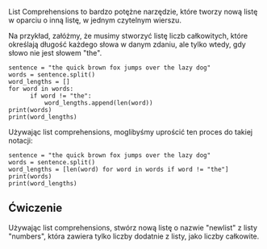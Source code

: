 List Comprehensions to bardzo potężne narzędzie, które tworzy nową listę w oparciu o inną listę, w jednym czytelnym wierszu.

Na przykład, załóżmy, że musimy stworzyć listę liczb całkowitych, które określają długość każdego słowa w danym zdaniu, ale tylko wtedy, gdy słowo nie jest słowem "the".

    sentence = "the quick brown fox jumps over the lazy dog"
    words = sentence.split()
    word_lengths = []
    for word in words:
          if word != "the":
              word_lengths.append(len(word))
    print(words)
    print(word_lengths)

Używając list comprehensions, moglibyśmy uprościć ten proces do takiej notacji:

    sentence = "the quick brown fox jumps over the lazy dog"
    words = sentence.split()
    word_lengths = [len(word) for word in words if word != "the"]
    print(words)
    print(word_lengths)

Ćwiczenie
--------

Używając list comprehensions, stwórz nową listę o nazwie "newlist" z listy "numbers", która zawiera tylko liczby dodatnie z listy, jako liczby całkowite.